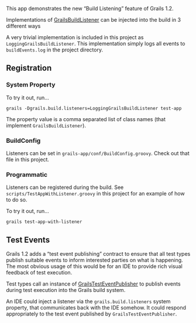 This app demonstrates the new “Build Listening” feature of Grails 1.2.

Implementations of [GrailsBuildListener](http://grails.org/doc/latest/api/grails/build/GrailsBuildListener.html "GrailsBuildListener") can be injected into the build in 3 different ways

A very trivial implementation is included in this project as `LoggingGrailsBuildListener`. This implementation simply logs all events to `buildEvents.log` in the project directory.

## Registration

### System Property

To try it out, run…

	grails -Dgrails.build.listeners=LoggingGrailsBuildListener test-app

The property value is a comma separated list of class names (that implement `GrailsBuildListener`).

### BuildConfig

Listeners can be set in `grails-app/conf/BuildConfig.groovy`. Check out that file in this project.

### Programmatic

Listeners can be registered during the build. See `scripts/TestAppWithListener.groovy` in this project for an example of how to do so.

To try it out, run…

	grails test-app-with-listener

## Test Events

Grails 1.2 adds a “test event publishing” contract to ensure that all test types publish suitable events to inform interested parties on what is happening. The most obvious usage of this would be for an IDE to provide rich visual feedback of test execution.

Test types call an instance of [GrailsTestEventPublisher](http://github.com/grails/grails-core/blob/master/src/java/org/codehaus/groovy/grails/test/event/GrailsTestEventPublisher.groovy) to publish events during test execution into the Grails build system.

An IDE could inject a listener via the `grails.build.listeners` system property, that communicates back with the IDE somehow. It could respond appropriately to the test event published by `GrailsTestEventPublisher`.